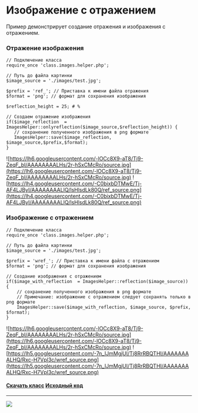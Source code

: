 
# Изображение с отражением #
Пример демонстрирует создание отражения и изображения с отражением.
### Отражение изображения ###
```
// Подключение класса 
require_once 'class.images.helper.php'; 

// Путь до файла картинки  
$image_source = './images/test.jpg'; 

$prefix = 'ref_'; // Приставка к имени файла отражения 
$format = 'png'; // формат для сохранения изображения

$reflection_height = 25; # %

// Создаем отражение изображения
if($image_reflection  = ImagesHelper::onlyreflection($image_source,$reflection_height)) {
   // сохранение полученного изображения в png формате 
   ImagesHelper::save($image_reflection, $image_source,$prefix,$format);
}
```
![https://lh6.googleusercontent.com/-lOCc8X9-aT8/Tj9-ZeqF_bI/AAAAAAAALHs/2r-hSxCMcRo/source.jpg](https://lh6.googleusercontent.com/-lOCc8X9-aT8/Tj9-ZeqF_bI/AAAAAAAALHs/2r-hSxCMcRo/source.jpg)
![https://lh4.googleusercontent.com/-C0bixbDTMwE/Tj-AF4LJByI/AAAAAAAALIQ/lsHlsdLk80Q/ref_source.png](https://lh4.googleusercontent.com/-C0bixbDTMwE/Tj-AF4LJByI/AAAAAAAALIQ/lsHlsdLk80Q/ref_source.png)
### Изображение с отражением ###
```
// Подключение класса 
require_once 'class.images.helper.php'; 

// Путь до файла картинки  
$image_source = './images/test.jpg'; 

$prefix = 'wref_'; // Приставка к имени файла с отражением 
$format = 'png'; // формат для сохранения изображения

// Создание изображения с отражением 
if($image_with_reflection  = ImagesHelper::reflection($image_source)) {    
    // сохранение полученного изображения в png формате 
    // Примечание: изображение с отражением следует сохранять только в png формате
    ImagesHelper::save($image_with_reflection, $image_source, $prefix, $format);    
}

```
![https://lh6.googleusercontent.com/-lOCc8X9-aT8/Tj9-ZeqF_bI/AAAAAAAALHs/2r-hSxCMcRo/source.jpg](https://lh6.googleusercontent.com/-lOCc8X9-aT8/Tj9-ZeqF_bI/AAAAAAAALHs/2r-hSxCMcRo/source.jpg)
![https://lh5.googleusercontent.com/-7n_IJmMgjUI/Tj8RrRBQTHI/AAAAAAAALHQ/Rxc-H7Vpl3c/wref_source.png](https://lh5.googleusercontent.com/-7n_IJmMgjUI/Tj8RrRBQTHI/AAAAAAAALHQ/Rxc-H7Vpl3c/wref_source.png)
#### [Скачать класс](http://code.google.com/p/ag-php-classes/downloads/list)  [Исходный код](http://code.google.com/p/ag-php-classes/source/browse/#svn%2Ftrunk%2FImages) ####

---

<span>
<a href='http://www.gordejev.lv/'><img src='http://www.gordejev.lv/templates/gordejev/images/gora_88x31.png' /></a>
<br />
</span>